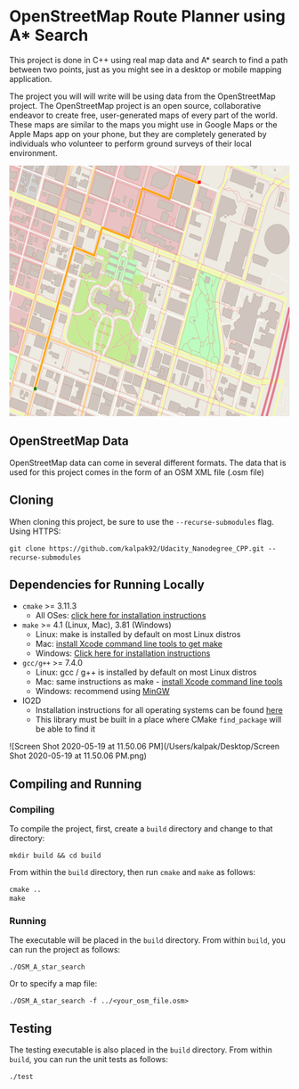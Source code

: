 # OpenStreetMap Route Planner using A* Search

This project is done in C++ using real map data and A* search to find a path between two points, just as you might see in a desktop or mobile mapping application.

The project you will will write will be using data from the OpenStreetMap project.
The OpenStreetMap project is an open source, collaborative endeavor to create free, user-generated maps of every part of the world. These maps are similar to the maps you might use in Google Maps or the Apple Maps app on your phone, but they are completely generated by individuals who volunteer to perform ground surveys of their local environment.

<img src="map.png" width="600" height="450" />

## OpenStreetMap Data
OpenStreetMap data can come in several different formats. The data that is used for this project comes in the form of an OSM XML file (.osm file)

## Cloning

When cloning this project, be sure to use the `--recurse-submodules` flag. 
Using HTTPS:

```shell
git clone https://github.com/kalpak92/Udacity_Nanodegree_CPP.git --recurse-submodules
```

## Dependencies for Running Locally

* `cmake` >= 3.11.3
  * All OSes: [click here for installation instructions](https://cmake.org/install/)
* `make` >= 4.1 (Linux, Mac), 3.81 (Windows)
  * Linux: make is installed by default on most Linux distros
  * Mac: [install Xcode command line tools to get make](https://developer.apple.com/xcode/features/)
  * Windows: [Click here for installation instructions](http://gnuwin32.sourceforge.net/packages/make.htm)
* `gcc/g++` >= 7.4.0
  * Linux: gcc / g++ is installed by default on most Linux distros
  * Mac: same instructions as make - [install Xcode command line tools](https://developer.apple.com/xcode/features/)
  * Windows: recommend using [MinGW](http://www.mingw.org/)
* IO2D
  * Installation instructions for all operating systems can be found [here](https://github.com/cpp-io2d/P0267_RefImpl/blob/master/BUILDING.md)
  * This library must be built in a place where CMake `find_package` will be able to find it



![Screen Shot 2020-05-19 at 11.50.06 PM](/Users/kalpak/Desktop/Screen Shot 2020-05-19 at 11.50.06 PM.png)



## Compiling and Running

### Compiling
To compile the project, first, create a `build` directory and change to that directory:
```shell
mkdir build && cd build
```
From within the `build` directory, then run `cmake` and `make` as follows:
```shell
cmake ..
make
```
### Running
The executable will be placed in the `build` directory. From within `build`, you can run the project as follows:
```shell
./OSM_A_star_search
```
Or to specify a map file:
```shell
./OSM_A_star_search -f ../<your_osm_file.osm>
```



## Testing

The testing executable is also placed in the `build` directory. From within `build`, you can run the unit tests as follows:
```shell
./test
```

